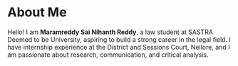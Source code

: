 # About Me

Hello! I am **Maramreddy Sai Nihanth Reddy**, a law student at SASTRA Deemed to be University, aspiring to build a strong career in the legal field. I have internship experience at the District and Sessions Court, Nellore, and I am passionate about research, communication, and critical analysis.
